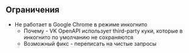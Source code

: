 ## Ограничения

-   Не работает в Google Chrome в режиме инкогнито
    -   Почему - VK OpenAPI использует third-party куки, которые в инкогнито по умолчанию не сохраняются
    -   Возможный фикс - переписать на чистые запросы
